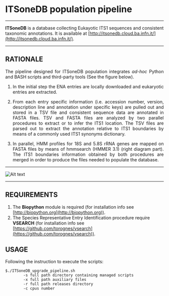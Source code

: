 # ITSoneDB population pipeline

___
**ITSoneDB** is a database collecting Eukayotic ITS1 sequences and consistent taxonomic annotations. It is available at [http://itsonedb.cloud.ba.infn.it/](http://itsonedb.cloud.ba.infn.it/). 
___
## RATIONALE  
<div align=justify>The pipeline designed for ITSoneDB population integrates <em>ad-hoc</em> Python and BASH scripts and third-party tools (See the figure below).

1. In the initial step the ENA entries are locally downloaded and eukaryotic entries are extracted.  

2. From each entry specific information (i.e. accession number, version, description line and annotation under specific keys) are pulled out and stored in a TSV file and consistent sequence data are annotated in FASTA files. TSV and FASTA files are analyzed by two parallel procedures to extract or to infer the ITS1 location. The TSV files are parsed out to extract the annotation relative to ITS1 boundaries by means of a commonly used ITS1 synonyms dictionary.
   
3. In parallel, HMM profiles for 18S and 5.8S rRNA genes are mapped on FASTA files by means of hmmsearch (HMMER 3.1) (right diagram part).  The ITS1 boundaries information obtained by both procedures are merged in order to produce the files needed to populate the database.</div>

___
![Alt text](ITSoneDB_Eukaryotes.tiff "Pipeline steps developed to generate ITSoneDB")
___

## REQUIREMENTS
1. The **Biopython** module is required (for installation info see [http://biopython.org](http://biopython.org)).
2. The Species Representative Entry Identification procedure require **VSEARCH** (for installation info see [https://github.com/torognes/vsearch](https://github.com/torognes/vsearch)).

## USAGE
Following the instruction to execute the scripts:
```
$./ITSoneDB_upgrade_pipeline.sh
        -s full path directory containing managed scripts
        -x full path auxiliary files
        -r full path releases directory
        -c cpus number
```
       
 
